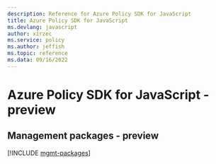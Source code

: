 ```yaml
---
description: Reference for Azure Policy SDK for JavaScript
title: Azure Policy SDK for JavaScript
ms.devlang: javascript
author: xirzec
ms.service: policy
ms.author: jeffish
ms.topic: reference
ms.data: 09/16/2022
---
```

# Azure Policy SDK for JavaScript - preview

## Management packages - preview
[!INCLUDE [mgmt-packages](policy-mgmt-index.md)]